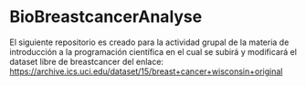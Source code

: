 # BioBreastcancerAnalyse
El siguiente repositorio es creado para la actividad grupal de la materia de introducción a la programación científica en el cual se subirá y modificará el dataset libre de breastcancer del enlace: https://archive.ics.uci.edu/dataset/15/breast+cancer+wisconsin+original
